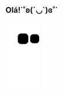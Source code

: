 ## Olá!˙˚ʚ(´◡`)ɞ˚˙

![Snake animation](https://github.com/rafaballerini/rafaballerini/blob/output/github-contribution-grid-snake.svg)


